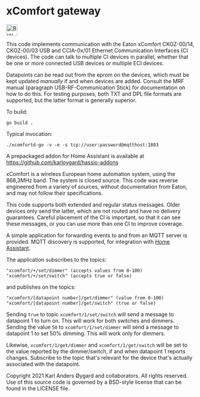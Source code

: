 xComfort gateway
================

<a href="https://www.buymeacoffee.com/karlo" target="_blank"><img src="https://cdn.buymeacoffee.com/buttons/default-orange.png" alt="Buy Me A Coffee" height="30"></a>

This code implements communication with the Eaton xComfort CKOZ-00/14,
CKOZ-00/03 USB and CCIA-0x/01 Ethernet Communication Interfaces (CI
devices).  The code can talk to multiple CI devices in parallel,
whether that be one or more connected USB devices or multiple ECI
devices.

Datapoints can be read out from the eprom on the devices, which must
be kept updated *manually* if and when devices are added.  Consult the
MRF manual (paragraph USB-RF-Communication Stick) for documentation on
how to do this.  For testing purposes, both TXT and DPL file formats
are supported, but the latter format is generally superior.

To build:

    go build .

Typical invocation:

    ./xcomfortd-go -v -e -s tcp://user:password@mqtthost:1883

A prepackaged addon for Home Assistant is available at https://github.com/karloygard/hassio-addons

xComfort is a wireless European home automation system, using the
868,3MHz band.  The system is closed source.  This code was reverse
engineered from a variety of sources, without documentation from Eaton,
and may not follow their specifications.

This code supports both extended and regular status messages.  Older
devices only send the latter, which are not routed and have no
delivery guarantees.  Careful placement of the CI is important,
so that it can see these messages, or you can use more than one CI
to improve coverage.

A simple application for forwarding events to and from an MQTT server is
provided.  MQTT discovery is supported, for integration with
[Home Assistant](https://home-assistant.io/).

The application subscribes to the topics:

    "xcomfort/+/set/dimmer" (accepts values from 0-100)
    "xcomfort/+/set/switch" (accepts true or false)

and publishes on the topics:

    "xcomfort/[datapoint number]/get/dimmer" (value from 0-100)
    "xcomfort/[datapoint number]/get/switch" (true or false)

Sending `true` to topic `xcomfort/1/set/switch` will send a message to
datapoint 1 to turn on.  This will work for both switches and dimmers.
Sending the value `50` to `xcomfort/1/set/dimmer` will send a message
to datapoint 1 to set 50% dimming.  This will work only for dimmers.

Likewise, `xcomfort/1/get/dimmer` and `xcomfort/1/get/switch` will be
set to the value reported by the dimmer/switch, if and when datapoint
1 reports changes.  Subscribe to the topic that's relevant for the
device that's actually associated with the datapoint.

Copyright 2021 Karl Anders Øygard and collaborators.  All rights reserved.
Use of this source code is governed by a BSD-style license that can be
found in the LICENSE file.
